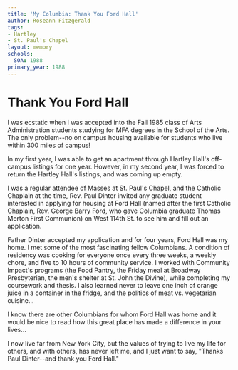 ```yaml
---
title: 'My Columbia: Thank You Ford Hall'
author: Roseann Fitzgerald
tags:
- Hartley
- St. Paul's Chapel
layout: memory
schools:
  SOA: 1988
primary_year: 1988
---
```

# Thank You Ford Hall

I was ecstatic when I was accepted into the Fall 1985 class of Arts Administration students studying for MFA degrees in the School of the Arts.  The only problem--no on campus housing available for students who live within 300 miles of campus!

In my first year, I was able to get an apartment through Hartley Hall's off-campus listings for one year.  However, in my second year, I was forced to return the Hartley Hall's listings, and was coming up empty.

I was a regular attendee of Masses at St. Paul's Chapel, and the Catholic Chaplain at the time, Rev. Paul Dinter invited any graduate student interested in applying for housing at Ford Hall (named after the first Catholic Chaplain, Rev. George Barry Ford, who gave Columbia graduate Thomas Merton First Communion) on West 114th St. to see him and fill out an application.

Father Dinter accepted my application and for four years, Ford Hall was my home. I met some of the most fascinating fellow Columbians.  A condition of residency was cooking for everyone once every three weeks, a weekly chore, and five to 10 hours of community service.  I worked with Community Impact's programs (the Food Pantry, the Friday meal at Broadway Presbyterian, the men's shelter at St. John the Divine), while completing my coursework and thesis.  I also learned never to leave one inch of orange juice in a container in the fridge, and the politics of meat vs. vegetarian cuisine...

I know there are other Columbians for whom Ford Hall was home and it would be nice to read how this great place has made a difference in your lives...

I now live far from New York City, but the values of trying to live my life for others, and with others, has never left me, and I just want to say, "Thanks Paul Dinter--and thank you Ford Hall."
